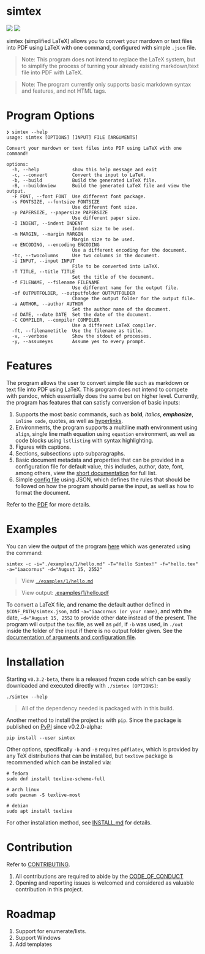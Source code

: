 # simtex

![](https://api.codiga.io/project/34276/score/svg)
![](https://github.com/iaacornus/simtex/actions/workflows/pytest.yaml/badge.svg)

simtex (simplified LaTeX) allows you to convert your mardown or text files
into PDF using LaTeX with one command, configured with simple `.json` file.

> Note: This program does not intend to replace the LaTeX system, but to
simplify the process of turning your already existing markdown/text file
into PDF with LaTeX.

> Note: The program currently only supports basic markdown syntax and
features, and not HTML tags.

# Program Options

```
❯ simtex --help
usage: simtex [OPTIONS] [INPUT] FILE [ARGUMENTS]

Convert your mardown or text files into PDF using LaTeX with one command!

options:
  -h, --help            show this help message and exit
  -c, --convert         Convert the input to LaTeX.
  -b, --build           Build the generated LaTeX file.
  -B, --buildnview      Build the generated LaTeX file and view the output.
  -F FONT, --font FONT  Use different font package.
  -s FONTSIZE, --fontsize FONTSIZE
                        Use different font size.
  -p PAPERSIZE, --papersize PAPERSIZE
                        Use different paper size.
  -I INDENT, --indent INDENT
                        Indent size to be used.
  -m MARGIN, --margin MARGIN
                        Margin size to be used.
  -e ENCODING, --encoding ENCODING
                        Use a different encoding for the document.
  -tc, --twocolumns     Use two columns in the document.
  -i INPUT, --input INPUT
                        File to be converted into LaTeX.
  -T TITLE, --title TITLE
                        Set the title of the document.
  -f FILENAME, --filename FILENAME
                        Use different name for the output file.
  -of OUTPUTFOLDER, --outputfolder OUTPUTFOLDER
                        Change the output folder for the output file.
  -a AUTHOR, --author AUTHOR
                        Set the author name of the document.
  -d DATE, --date DATE  Set the date of the document.
  -C COMPILER, --compiler COMPILER
                        Use a different LaTeX compiler.
  -ft, --filenametitle  Use the filename as title.
  -v, --verbose         Show the stdout of processes.
  -y, --assumeyes       Assume yes to every prompt.
```

# Features

The program allows the user to convert simple file such as markdown or text
file into PDF using LaTeX. This program does not intend to compete with pandoc,
which essentially does the same but on higher level. Currently, the program
has features that can satisfy conversion of basic inputs:

1. Supports the most basic commands, such as **bold**, _italics_,
**_emphasize_**, `inline code`, quotes, as well as [hyperlinks](hyperlinks).
2. Environments, the program supports a multiline math environment using
`align`, single line math equation using `equation` environment, as well as
code blocks using `lstlisting` with syntax highlighting.
3. Figures with captions.
4. Sections, subsections upto subparagraphs.
5. Basic document metadata and properties that can be provided in a
configuration file for default value, this includes, author, date, font, among
others, view the [short documentation](./examples/config/README.md) for full
list.
6. Simple [config file](./examples/config/simtex.json) using JSON, which
defines the rules that should be followed on how the program should parse the
input, as well as how to format the document.

Refer to the [PDF](./examples/1/out/hello.pdf) for more details.

# Examples

You can view the output of the program [here](./examples/1/out/hello.pdf) which was
generated using the command:

```
simtex -c -i="./examples/1/hello.md" -T="Hello Simtex!" -f="hello.tex" -a="iaacornus" -d="August 15, 2552"
```

> View [`./examples/1/hello.md`](./examples/1/example.md)

> View output: [.examples/1/hello.pdf](./examples/1/out/hello.pdf)

To convert a LaTeX file, and rename the default author defined in
`$CONF_PATH/simtex.json`, add `-a="iaacornus (or your name)`, and with the
date, `-d="August 15, 2552` to provide other date instead of the present. The
program will output the `tex` file, as well as `pdf`, if `-b` was used, in `./out`
inside the folder of the input if there is no output folder given. See the
[documentation of arguments and configuration file](./examples/config/README.md).

# Installation

Starting `v0.3.2-beta`, there is a released frozen code which can be easily downloaded
and executed directly with `./simtex [OPTIONS]`:

```
./simtex --help
```

> All of the dependency needed is packaged with in this build.

Another method to install the project is with `pip`. Since the package is
published on [PyPI](https://pypi.org/project/simtex/) since v0.2.0-alpha:

```
pip install --user simtex
```

Other options, specifically `-b` and `-B` requires `pdflatex`, which is provided
by any TeX distributions that can be installed, but `texlive` package is recommended
which can be installed via:

```
# fedora
sudo dnf install texlive-scheme-full

# arch linux
sudo pacman -S texlive-most

# debian
sudo apt install texlive
```

For other installation method, see [INSTALL.md](INSTALL.md) for details.

# Contribution

Refer to [CONTRIBUTING](CONTRIBUTING.md).

1. All contributions are required to abide by the [CODE_OF_CONDUCT](CODE_OF_CONDUCT.md)
2. Opening and reporting issues is welcomed and considered as valuable contribution in this project.

# Roadmap

1. Support for enumerate/lists.
2. Support Windows
3. Add templates
